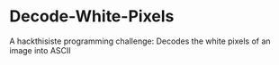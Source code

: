 # Decode-White-Pixels
A hackthisiste programming challenge: Decodes the white pixels of an image into ASCII
